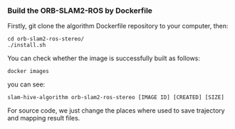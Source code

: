 ### Build the ORB-SLAM2-ROS by Dockerfile
Firstly, git clone the algorithm Dockerfile repository to your computer, then:
```
cd orb-slam2-ros-stereo/
./install.sh
```
You can check whether the image is successfully built as follows:
```
docker images
```
you can see:
```
slam-hive-algorithm orb-slam2-ros-stereo [IMAGE ID] [CREATED] [SIZE]
```


For source code, we just change the places where used to save trajectory and mapping result files.

